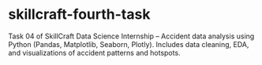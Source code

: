 # skillcraft-fourth-task
Task 04 of SkillCraft Data Science Internship – Accident data analysis using Python (Pandas, Matplotlib, Seaborn, Plotly). Includes data cleaning, EDA, and visualizations of accident patterns and hotspots.
